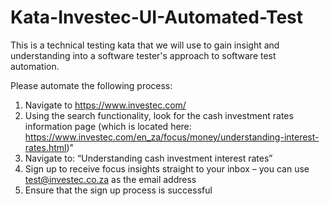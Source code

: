 # Kata-Investec-UI-Automated-Test
This is a technical testing kata that we will use to gain insight and understanding into a software tester's approach to software test automation.

Please automate the following process:

1.	Navigate to https://www.investec.com/
2.	Using the search functionality, look for the cash investment rates information page (which is located here: https://www.investec.com/en_za/focus/money/understanding-interest-rates.html)" 
3.	Navigate to: “Understanding cash investment interest rates”
4.	Sign up to receive focus insights straight to your inbox – you can use test@investec.co.za as the email address
5.	Ensure that the sign up process is successful
